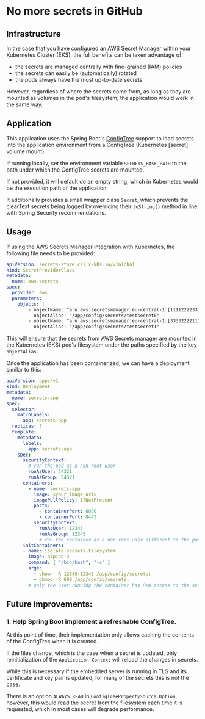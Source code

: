 # No more secrets in GitHub

## Infrastructure
In the case that you have configured an AWS Secret Manager within your Kubernetes Cluster (EKS), the full benefits can be taken advantage of:
- the secrets are managed centrally with fine-grained (IAM) policies 
- the secrets can easily be (automatically) rotated
- the pods always have the most up-to-date secrets

However, regardless of where the secrets come from, as long as they are mounted as volumes in the pod's filesystem, the application would work in the same way.

## Application
This application uses the Spring Boot's [ConfigTree](https://docs.spring.io/spring-boot/docs/current/reference/html/features.html#features.external-config.files.configtree) support to load secrets into the application environment from a ConfigTree (Kubernetes [secret] volume mount).


If running locally, set the environment variable `SECRETS_BASE_PATH` to the path under which the ConfigTree secrets are mounted. 

If not provided, it will default do an empty string, which in Kubernetes would be the execution path of the application.

It additionally provides a small wrapper class `Secret`, which prevents the clearText secrets being logged by overriding their `toString()` method in line with Spring Security recommendations.

## Usage
If using the AWS Secrets Manager integration with Kubernetes, the following file needs to be provided:
```yaml
apiVersion: secrets-store.csi.x-k8s.io/v1alpha1
kind: SecretProviderClass
metadata:
  name: aws-secrets
spec:
  provider: aws
  parameters:
    objects: |
        - objectName: "arn:aws:secretsmanager:eu-central-1:[111122223333]:secret:test0-00AABB"
          objectAlias: "/app/config/secrets/testsecret0"
        - objectName: "arn:aws:secretsmanager:eu-central-1:[333322221111]:secret:test1-00AABB"
          objectAlias: "/app/config/secrets/testsecret1"

```
This will ensure that the secrets from AWS Secrets manager are mounted in the Kubernetes (EKS) pod's filesystem under the paths specified by the key `objectAlias`.

Once the application has been containerized, we can have a deployment similar to this: 
```yaml
apiVersion: apps/v1
kind: Deployment
metadata:
  name: secrets-app
spec:
  selector:
    matchLabels:
      app: secrets-app
  replicas: 3
  template:
    metadata:
      labels:
        app: secrets-app
    spec:
      securityContext:
        # run the pod as a non-root user
        runAsUser: 54321 
        runAsGroup: 54321
      containers:
        - name: secrets-app 
          image: <your_image_url>
          imagePullPolicy: IfNotPresent
          ports:
            - containerPort: 8080
            - containerPort: 8443
          securityContext:
            runAsUser: 12345
            runAsGroup: 12345
            # run the container as a non-root user different to the pod user
      initContainers:
      - name: isolate-secrets-filesystem
        image: alpine:3
        command: [ "/bin/bash", "-c" ]
        args: 
          - chown -R 12345:12345 /app/config/secrets;
          - chmod -R 600 /app/config/secrets;
        # only the user running the container has R+W access to the secrets

```

## Future improvements:

### 1. Help Spring Boot implement a refreshable ConfigTree. 
At this point of time, their implementation only allows caching the contents of the ConfigTree when it is created. 

If the files change, which is the case when a secret is updated, only reinitialization of the `Application Context` will reload the changes in secrets. 

While this is necessary if the embedded server is running in TLS and its certificate and key pair is updated, for many of the secrets this is not the case. 

There is an option `ALWAYS_READ` in `ConfigTreePropertySource.Option`, however, this would read the secret from the filesystem each time it is requested, which in most cases will degrade performance. 